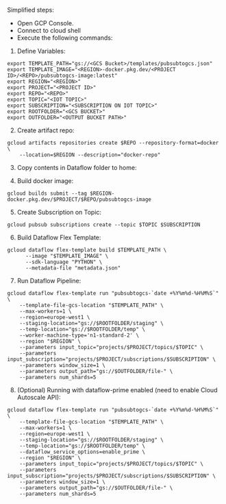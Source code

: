 Simplified steps:
* Open GCP Console.
* Connect to cloud shell
* Execute the following commands:

1. Define Variables:

```
export TEMPLATE_PATH="gs://<GCS Bucket>/templates/pubsubtogcs.json"
export TEMPLATE_IMAGE="<REGION>-docker.pkg.dev/<PROJECT ID>/<REPO>/pubsubtogcs-image:latest"
export REGION="<REGION>"
export PROJECT="<PROJECT ID>"
export REPO="<REPO>"
export TOPIC="<IOT TOPIC>"
export SUBSCRIPTION="<SUBSCRIPTION ON IOT TOPIC>"
export ROOTFOLDER="<GCS BUCKET>"
export OUTFOLDER="<OUTPUT BUCKET PATH>"
```

2. Create artifact repo:

```
gcloud artifacts repositories create $REPO --repository-format=docker \
    --location=$REGION --description="docker-repo"
```

3. Copy contents in Dataflow folder to home:

4. Build docker image:

```
gcloud builds submit --tag $REGION-docker.pkg.dev/$PROJECT/$REPO/pubsubtogcs-image
```

5. Create Subscription on Topic:

```
gcloud pubsub subscriptions create --topic $TOPIC $SUBSCRIPTION
```

6. Build Dataflow Flex Template:

```
gcloud dataflow flex-template build $TEMPLATE_PATH \
      --image "$TEMPLATE_IMAGE" \
      --sdk-language "PYTHON" \
      --metadata-file "metadata.json"
```

7. Run Dataflow Pipeline:

```
gcloud dataflow flex-template run "pubsubtogcs-`date +%Y%m%d-%H%M%S`" \
    --template-file-gcs-location "$TEMPLATE_PATH" \
    --max-workers=1 \
    --region=europe-west1 \
    --staging-location="gs://$ROOTFOLDER/staging" \
    --temp-location="gs://$ROOTFOLDER/temp" \
    --worker-machine-type='n1-standard-2' \
    --region "$REGION" \
    --parameters input_topic="projects/$PROJECT/topics/$TOPIC" \
    --parameters input_subscription="projects/$PROJECT/subscriptions/$SUBSCRIPTION" \
    --parameters window_size=1 \
    --parameters output_path="gs://$OUTFOLDER/file-" \
    --parameters num_shards=5
```

8. (Optional) Running with dataflow-prime enabled (need to enable Cloud Autoscale API):

```
gcloud dataflow flex-template run "pubsubtogcs-`date +%Y%m%d-%H%M%S`" \
    --template-file-gcs-location "$TEMPLATE_PATH" \
    --max-workers=1 \
    --region=europe-west1 \
    --staging-location="gs://$ROOTFOLDER/staging" \
    --temp-location="gs://$ROOTFOLDER/temp" \
    --dataflow_service_options=enable_prime \
    --region "$REGION" \
    --parameters input_topic="projects/$PROJECT/topics/$TOPIC" \
    --parameters input_subscription="projects/$PROJECT/subscriptions/$SUBSCRIPTION" \
    --parameters window_size=1 \
    --parameters output_path="gs://$OUTFOLDER/file-" \
    --parameters num_shards=5
```